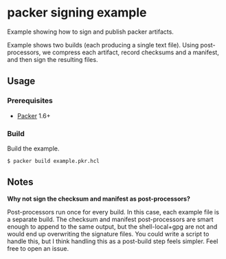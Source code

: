 # packer signing example

Example showing how to sign and publish packer artifacts.

Example shows two builds (each producing a single text file). Using
post-processors, we compress each artifact, record checksums and a manifest, and
then sign the resulting files.

## Usage

### Prerequisites

- [Packer](https://www.packer.io/) 1.6+


### Build

Build the example.

    $ packer build example.pkr.hcl


## Notes

**Why not sign the checksum and manifest as post-processors?**

Post-processors run once for every build. In this case, each example file is
a separate build. The checksum and manifest post-processors are smart enough to
append to the same output, but the shell-local+gpg are not and would end up
overwriting the signature files. You could write a script to handle this, but
I think handling this as a post-build step feels simpler. Feel free to open an
issue.
